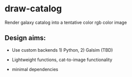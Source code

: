 # draw-catalog
Render galaxy catalog into a tentative color rgb color image

## Design aims:

* Use custom backends 1) Python, 2) Galsim (TBD)

* Lightweight functions, cat-to-image functionality

* minimal dependencies






